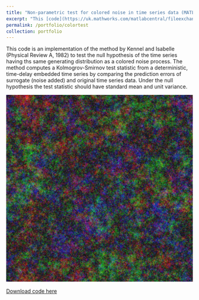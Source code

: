 ```yaml
---
title: "Non-parametric test for colored noise in time series data (MATLAB)"
excerpt: "This [code](https://uk.mathworks.com/matlabcentral/fileexchange/58134-non-parametric-test-for-time-series-different-from-colored-noise?s_tid=prof_contriblnk) is an implementation of the method by Kennel and Isabelle (Physical Review A, 1982) to test the null hypothesis of the time series having ths same generating distribution as a colored noise process.![Wikimedia Commons](/images/Pink.noise.col.png "Wikimedia Commons")"
permalink: /portfolio/colortest
collection: portfolio
---
```

This code is an implementation of the method by Kennel and Isabelle (Physical Review A, 1982) to test the null hypothesis of the time series having ths same generating distribution as a colored noise process. The method computes a Kolmogrov-Smirnov test statistic from a deterministic, time-delay embedded time series by comparing the prediction errors of surrogate (noise added) and original time series data. Under the null hypothesis the test statistic should have standard mean and unit variance.<br>

![Wikimedia Commons](/images/Pink.noise.col.png "Wikimedia Commons")

[Download code here](https://uk.mathworks.com/matlabcentral/fileexchange/58165-multiple-segmenting-method-for-scaling-exponent-estimation-in-colored-noise?s_tid=prof_contriblnk)

